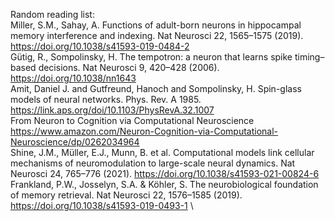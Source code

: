 Random reading list: \
Miller, S.M., Sahay, A. Functions of adult-born neurons in hippocampal memory interference and indexing. Nat Neurosci 22, 1565–1575 (2019). https://doi.org/10.1038/s41593-019-0484-2 \
Gütig, R., Sompolinsky, H. The tempotron: a neuron that learns spike timing–based decisions. Nat Neurosci 9, 420–428 (2006). https://doi.org/10.1038/nn1643 \
Amit, Daniel J. and Gutfreund, Hanoch and Sompolinsky, H. Spin-glass models of neural networks. Phys. Rev. A 1985. https://link.aps.org/doi/10.1103/PhysRevA.32.1007 \
From Neuron to Cognition via Computational Neuroscience https://www.amazon.com/Neuron-Cognition-via-Computational-Neuroscience/dp/0262034964 \
Shine, J.M., Müller, E.J., Munn, B. et al. Computational models link cellular mechanisms of neuromodulation to large-scale neural dynamics. Nat Neurosci 24, 765–776 (2021). https://doi.org/10.1038/s41593-021-00824-6  \
Frankland, P.W., Josselyn, S.A. & Köhler, S. The neurobiological foundation of memory retrieval. Nat Neurosci 22, 1576–1585 (2019). https://doi.org/10.1038/s41593-019-0493-1 \
